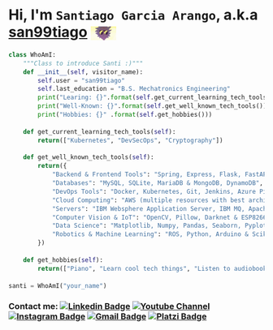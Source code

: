 # Hi, I'm `Santiago Garcia Arango`,  a.k.a [san99tiago](https://github.com/san99tiago/) [<img src="assets/cool_rick.gif" width=10% align="center" alt="cool rick image"  title="The master has failed more times than the beginner has even tried - Stephen Mccranie">](https://www.linkedin.com/in/san99tiago/)

```python
class WhoAmI:
    """Class to introduce Santi :)"""
    def __init__(self, visitor_name):
        self.user = "san99tiago"
        self.last_education = "B.S. Mechatronics Engineering"
        print("Learing: {}".format(self.get_current_learning_tech_tools()))
        print("Well-Known: {}".format(self.get_well_known_tech_tools()))
        print("Hobbies: {}" .format(self.get_hobbies()))

    def get_current_learning_tech_tools(self):
        return(["Kubernetes", "DevSecOps", "Cryptography"])

    def get_well_known_tech_tools(self):
        return({
            "Backend & Frontend Tools": "Spring, Express, Flask, FastAPI, PHP & HTML, CSS, JS, SASS, React",
            "Databases": "MySQL, SQLite, MariaDB & MongoDB, DynamoDB",
            "DevOps Tools": "Docker, Kubernetes, Git, Jenkins, Azure Pipelines, SonarQube, AWS CloudFormation, OWASP",
            "Cloud Computing": "AWS (multiple resources with best architecture practices and IaC approach)",
            "Servers": "IBM Websphere Application Server, IBM MQ, Apache Tomcat, Nginx",
            "Computer Vision & IoT": "OpenCV, Pillow, Darknet & ESP8266, NodeMCU, RaspberryPi, RFModules, Postman",
            "Data Science": "Matplotlib, Numpy, Pandas, Seaborn, Pyplot",
            "Robotics & Machine Learning": "ROS, Python, Arduino & Scikit-learn, TensorFlow, CVXPY"
        })

    def get_hobbies(self):
        return(["Piano", "Learn cool tech things", "Listen to audiobooks", "Juggle"])

santi = WhoAmI("your_name")
```

### Contact me: [![Linkedin Badge](https://img.shields.io/badge/-san99tiago-blue?style=flat-square&logo=Linkedin&logoColor=white&link=https://www.linkedin.com/in/san99tiago/)](https://www.linkedin.com/in/san99tiago/) [![Youtube Channel](https://img.shields.io/badge/-Santiago%20Garcia%20Arango%20Tech-c14438?style=flat-square&logo=Youtube&link=https://www.youtube.com/c/san99tiago)](https://www.youtube.com/c/san99tiago) [![Instagram Badge](https://img.shields.io/badge/-san99tiago-405de6?style=flat-square&logo=Instagram&link=https://platzi.com/p/san99tiago/)](https://www.instagram.com/san99tiago/)  [![Gmail Badge](https://img.shields.io/badge/-san99tiago@gmail.com-c14438?style=flat-square&logo=Gmail&logoColor=white&link=mailto:san99tiago@gmail.com)](mailto:san99tiago@gmail.com) [![Platzi Badge](https://img.shields.io/badge/-san99tiago-7e96a5?style=flat-square&logo=Platzi&link=https://platzi.com/p/san99tiago/)](https://platzi.com/p/san99tiago/)

